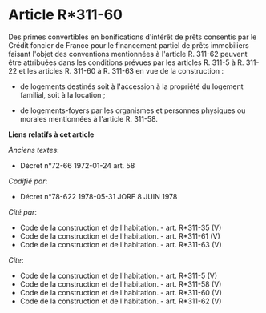 # Article R*311-60

Des primes convertibles en bonifications d'intérêt de prêts consentis par le Crédit foncier de France pour le financement
partiel de prêts immobiliers faisant l'objet des conventions mentionnées à l'article R. 311-62 peuvent être attribuées dans
les conditions prévues par les articles R. 311-5 à R. 311-22 et les articles R. 311-60 à R. 311-63 en vue de la
construction :

- de logements destinés soit à l'accession à la propriété du logement familial, soit à la location ;

- de logements-foyers par les organismes et personnes physiques ou morales mentionnées à l'article R. 311-58.

**Liens relatifs à cet article**

_Anciens textes_:

  - Décret n°72-66 1972-01-24 art. 58

_Codifié par_:

  - Décret n°78-622 1978-05-31 JORF 8 JUIN 1978

_Cité par_:

  - Code de la construction et de l'habitation. - art. R*311-35 (V)
  - Code de la construction et de l'habitation. - art. R*311-61 (V)
  - Code de la construction et de l'habitation. - art. R*311-63 (V)

_Cite_:

  - Code de la construction et de l'habitation. - art. R*311-5 (V)
  - Code de la construction et de l'habitation. - art. R*311-58 (V)
  - Code de la construction et de l'habitation. - art. R*311-60 (V)
  - Code de la construction et de l'habitation. - art. R*311-62 (V)
